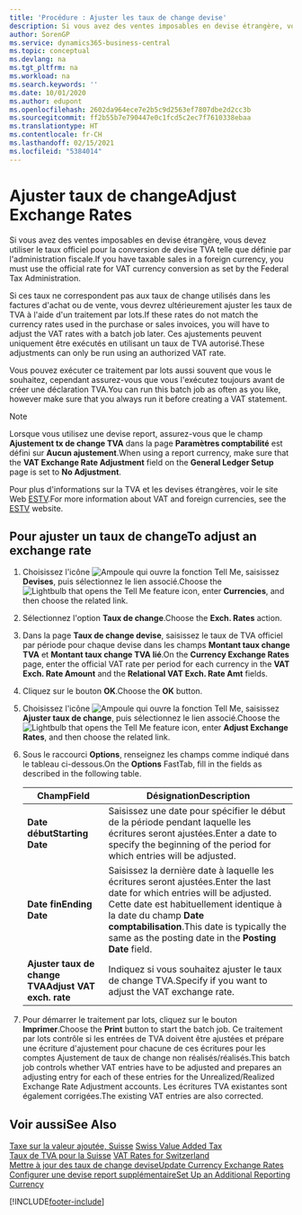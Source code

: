 ```yaml
---
title: 'Procédure : Ajuster les taux de change devise'
description: Si vous avez des ventes imposables en devise étrangère, vous devez utiliser le taux officiel pour la conversion de devise TVA telle que définie par l'administration fiscale.
author: SorenGP
ms.service: dynamics365-business-central
ms.topic: conceptual
ms.devlang: na
ms.tgt_pltfrm: na
ms.workload: na
ms.search.keywords: ''
ms.date: 10/01/2020
ms.author: edupont
ms.openlocfilehash: 2602da964ece7e2b5c9d2563ef7807dbe2d2cc3b
ms.sourcegitcommit: ff2b55b7e790447e0c1fcd5c2ec7f7610338ebaa
ms.translationtype: HT
ms.contentlocale: fr-CH
ms.lasthandoff: 02/15/2021
ms.locfileid: "5384014"
---
```

# <a name="adjust-exchange-rates"></a><span data-ttu-id="5f5f8-103">Ajuster taux de change</span><span class="sxs-lookup"><span data-stu-id="5f5f8-103">Adjust Exchange Rates</span></span>
<span data-ttu-id="5f5f8-104">Si vous avez des ventes imposables en devise étrangère, vous devez utiliser le taux officiel pour la conversion de devise TVA telle que définie par l'administration fiscale.</span><span class="sxs-lookup"><span data-stu-id="5f5f8-104">If you have taxable sales in a foreign currency, you must use the official rate for VAT currency conversion as set by the Federal Tax Administration.</span></span>  

<span data-ttu-id="5f5f8-105">Si ces taux ne correspondent pas aux taux de change utilisés dans les factures d'achat ou de vente, vous devrez ultérieurement ajuster les taux de TVA à l'aide d'un traitement par lots.</span><span class="sxs-lookup"><span data-stu-id="5f5f8-105">If these rates do not match the currency rates used in the purchase or sales invoices, you will have to adjust the VAT rates with a batch job later.</span></span> <span data-ttu-id="5f5f8-106">Ces ajustements peuvent uniquement être exécutés en utilisant un taux de TVA autorisé.</span><span class="sxs-lookup"><span data-stu-id="5f5f8-106">These adjustments can only be run using an authorized VAT rate.</span></span>  

<span data-ttu-id="5f5f8-107">Vous pouvez exécuter ce traitement par lots aussi souvent que vous le souhaitez, cependant assurez-vous que vous l'exécutez toujours avant de créer une déclaration TVA.</span><span class="sxs-lookup"><span data-stu-id="5f5f8-107">You can run this batch job as often as you like, however make sure that you always run it before creating a VAT statement.</span></span>  

> [!NOTE]  
>  <span data-ttu-id="5f5f8-108">Lorsque vous utilisez une devise report, assurez-vous que le champ **Ajustement tx de change TVA** dans la page **Paramètres comptabilité** est défini sur **Aucun ajustement**.</span><span class="sxs-lookup"><span data-stu-id="5f5f8-108">When using a report currency, make sure that the **VAT Exchange Rate Adjustment** field on the **General Ledger Setup** page is set to **No Adjustment**.</span></span>  

<span data-ttu-id="5f5f8-109">Pour plus d'informations sur la TVA et les devises étrangères, voir le site Web [ESTV](https://go.microsoft.com/fwlink/?LinkId=285999).</span><span class="sxs-lookup"><span data-stu-id="5f5f8-109">For more information about VAT and foreign currencies, see the [ESTV](https://go.microsoft.com/fwlink/?LinkId=285999) website.</span></span>  

## <a name="to-adjust-an-exchange-rate"></a><span data-ttu-id="5f5f8-110">Pour ajuster un taux de change</span><span class="sxs-lookup"><span data-stu-id="5f5f8-110">To adjust an exchange rate</span></span>  

1.  <span data-ttu-id="5f5f8-111">Choisissez l'icône ![Ampoule qui ouvre la fonction Tell Me](../../media/ui-search/search_small.png "Dites-moi ce que vous voulez faire"), saisissez **Devises**, puis sélectionnez le lien associé.</span><span class="sxs-lookup"><span data-stu-id="5f5f8-111">Choose the ![Lightbulb that opens the Tell Me feature](../../media/ui-search/search_small.png "Tell me what you want to do") icon, enter **Currencies**, and then choose the related link.</span></span>  
2.  <span data-ttu-id="5f5f8-112">Sélectionnez l'option **Taux de change**.</span><span class="sxs-lookup"><span data-stu-id="5f5f8-112">Choose the **Exch. Rates** action.</span></span>  
3.  <span data-ttu-id="5f5f8-113">Dans la page **Taux de change devise**, saisissez le taux de TVA officiel par période pour chaque devise dans les champs **Montant taux change TVA** et **Montant taux change TVA lié**.</span><span class="sxs-lookup"><span data-stu-id="5f5f8-113">On the **Currency Exchange Rates** page, enter the official VAT rate per period for each currency in the **VAT Exch. Rate Amount** and the **Relational VAT Exch. Rate Amt** fields.</span></span>  
4.  <span data-ttu-id="5f5f8-114">Cliquez sur le bouton **OK**.</span><span class="sxs-lookup"><span data-stu-id="5f5f8-114">Choose the **OK** button.</span></span>  
5.  <span data-ttu-id="5f5f8-115">Choisissez l'icône ![Ampoule qui ouvre la fonction Tell Me](../../media/ui-search/search_small.png "Dites-moi ce que vous voulez faire"), saisissez **Ajuster taux de change**, puis sélectionnez le lien associé.</span><span class="sxs-lookup"><span data-stu-id="5f5f8-115">Choose the ![Lightbulb that opens the Tell Me feature](../../media/ui-search/search_small.png "Tell me what you want to do") icon, enter **Adjust Exchange Rates**, and then choose the related link.</span></span>  
6.  <span data-ttu-id="5f5f8-116">Sous le raccourci **Options**, renseignez les champs comme indiqué dans le tableau ci-dessous.</span><span class="sxs-lookup"><span data-stu-id="5f5f8-116">On the **Options** FastTab, fill in the fields as described in the following table.</span></span>   

    |<span data-ttu-id="5f5f8-117">Champ</span><span class="sxs-lookup"><span data-stu-id="5f5f8-117">Field</span></span>|<span data-ttu-id="5f5f8-118">Désignation</span><span class="sxs-lookup"><span data-stu-id="5f5f8-118">Description</span></span>|  
    |---------------------------------|---------------------------------------|  
    |<span data-ttu-id="5f5f8-119">**Date début**</span><span class="sxs-lookup"><span data-stu-id="5f5f8-119">**Starting Date**</span></span>|<span data-ttu-id="5f5f8-120">Saisissez une date pour spécifier le début de la période pendant laquelle les écritures seront ajustées.</span><span class="sxs-lookup"><span data-stu-id="5f5f8-120">Enter a date to specify the beginning of the period for which entries will be adjusted.</span></span>|  
    |<span data-ttu-id="5f5f8-121">**Date fin**</span><span class="sxs-lookup"><span data-stu-id="5f5f8-121">**Ending Date**</span></span>|<span data-ttu-id="5f5f8-122">Saisissez la dernière date à laquelle les écritures seront ajustées.</span><span class="sxs-lookup"><span data-stu-id="5f5f8-122">Enter the last date for which entries will be adjusted.</span></span> <span data-ttu-id="5f5f8-123">Cette date est habituellement identique à la date du champ **Date comptabilisation**.</span><span class="sxs-lookup"><span data-stu-id="5f5f8-123">This date is typically the same as the posting date in the **Posting Date** field.</span></span>|  
    |<span data-ttu-id="5f5f8-124">**Ajuster taux de change TVA**</span><span class="sxs-lookup"><span data-stu-id="5f5f8-124">**Adjust VAT exch. rate**</span></span>|<span data-ttu-id="5f5f8-125">Indiquez si vous souhaitez ajuster le taux de change TVA.</span><span class="sxs-lookup"><span data-stu-id="5f5f8-125">Specify if you want to adjust the VAT exchange rate.</span></span>|  

7.  <span data-ttu-id="5f5f8-126">Pour démarrer le traitement par lots, cliquez sur le bouton **Imprimer**.</span><span class="sxs-lookup"><span data-stu-id="5f5f8-126">Choose the **Print** button to start the batch job.</span></span> <span data-ttu-id="5f5f8-127">Ce traitement par lots contrôle si les entrées de TVA doivent être ajustées et prépare une écriture d'ajustement pour chacune de ces écritures pour les comptes Ajustement de taux de change non réalisés/réalisés.</span><span class="sxs-lookup"><span data-stu-id="5f5f8-127">This batch job controls whether VAT entries have to be adjusted and prepares an adjusting entry for each of these entries for the Unrealized/Realized Exchange Rate Adjustment accounts.</span></span> <span data-ttu-id="5f5f8-128">Les écritures TVA existantes sont également corrigées.</span><span class="sxs-lookup"><span data-stu-id="5f5f8-128">The existing VAT entries are also corrected.</span></span>  

## <a name="see-also"></a><span data-ttu-id="5f5f8-129">Voir aussi</span><span class="sxs-lookup"><span data-stu-id="5f5f8-129">See Also</span></span>  
 <span data-ttu-id="5f5f8-130">[Taxe sur la valeur ajoutée, Suisse](swiss-value-added-tax.md) </span><span class="sxs-lookup"><span data-stu-id="5f5f8-130">[Swiss Value Added Tax](swiss-value-added-tax.md) </span></span>  
 <span data-ttu-id="5f5f8-131">[Taux de TVA pour la Suisse](vat-rates-for-switzerland.md) </span><span class="sxs-lookup"><span data-stu-id="5f5f8-131">[VAT Rates for Switzerland](vat-rates-for-switzerland.md) </span></span>  
[<span data-ttu-id="5f5f8-132">Mettre à jour des taux de change devise</span><span class="sxs-lookup"><span data-stu-id="5f5f8-132">Update Currency Exchange Rates</span></span>](../../finance-how-update-currencies.md)  
[<span data-ttu-id="5f5f8-133">Configurer une devise report supplémentaire</span><span class="sxs-lookup"><span data-stu-id="5f5f8-133">Set Up an Additional Reporting Currency</span></span>](../../finance-how-setup-additional-currencies.md)


[!INCLUDE[footer-include](../../includes/footer-banner.md)]